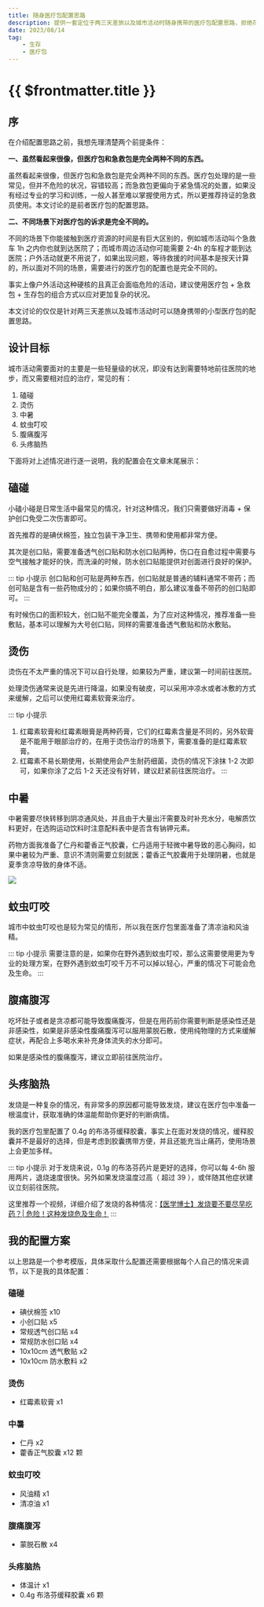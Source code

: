 ```yaml
---
title: 随身医疗包配置思路
description: 提供一套定位于两三天差旅以及城市活动时随身携带的医疗包配置思路，拒绝花里胡哨，主打实用性。
date: 2023/08/14
tag:
    - 生存
    - 医疗包
---
```


# {{ $frontmatter.title }}

## 序

在介绍配置思路之前，我想先理清楚两个前提条件：

**一、虽然看起来很像，但医疗包和急救包是完全两种不同的东西。**

虽然看起来很像，但医疗包和急救包是完全两种不同的东西。医疗包处理的是一些常见，但并不危险的状况，容错较高；而急救包更偏向于紧急情况的处置，如果没有经过专业的学习和训练，一般人甚至难以掌握使用方式，所以更推荐持证的急救员使用。本文讨论的是前者医疗包的配置思路。

**二、不同场景下对医疗包的诉求是完全不同的。**

不同的场景下你能接触到医疗资源的时间是有巨大区别的，例如城市活动叫个急救车 1h 之内你也就到达医院了；而城市周边活动你可能需要 2-4h 的车程才能到达医院；户外活动就更不用说了，如果出现问题，等待救援的时间基本是按天计算的，所以面对不同的场景，需要进行的医疗包的配置也是完全不同的。

事实上像户外活动这种硬核的且真正会面临危险的活动，建议使用医疗包 + 急救包 + 生存包的组合方式以应对更加复杂的状况。

本文讨论的仅仅是针对两三天差旅以及城市活动时可以随身携带的小型医疗包的配置思路。

## 设计目标

城市活动需要面对的主要是一些轻量级的状况，即没有达到需要特地前往医院的地步，而又需要相对应的治疗，常见的有：

1. 磕碰
2. 烫伤
3. 中暑
4. 蚊虫叮咬
5. 腹痛腹泻
6. 头疼脑热

下面将对上述情况进行逐一说明，我的配置会在文章末尾展示：

## 磕碰

小磕小碰是日常生活中最常见的情况，针对这种情况，我们只需要做好消毒 + 保护创口免受二次伤害即可。

首先推荐的是碘伏棉签，独立包装干净卫生、携带和使用都非常方便。

其次是创口贴，需要准备透气创口贴和防水创口贴两种，伤口在自愈过程中需要与空气接触才能好的快，而洗澡的时候，防水创口贴能提供对创面进行良好的保护。

::: tip 小提示
创口贴和创可贴是两种东西，创口贴就是普通的辅料通常不带药；而创可贴是含有一些药物成分的；如果你搞不明白，那么建议准备不带药的创口贴即可。
:::

有时候伤口的面积较大，创口贴不能完全覆盖，为了应对这种情况，推荐准备一些敷贴，基本可以理解为大号创口贴，同样的需要准备透气敷贴和防水敷贴。

## 烫伤

烫伤在不太严重的情况下可以自行处理，如果较为严重，建议第一时间前往医院。

处理烫伤通常来说是先进行降温，如果没有破皮，可以采用冲凉水或者冰敷的方式来缓解，之后可以使用红霉素软膏来治疗。

::: tip 小提示
1. 红霉素软膏和红霉素眼膏是两种药膏，它们的红霉素含量是不同的，另外软膏是不能用于眼部治疗的，在用于烫伤治疗的场景下，需要准备的是红霉素软膏。
2. 红霉素不易长期使用，长期使用会产生耐药细菌，烫伤的情况下涂抹 1-2 次即可，如果你涂了之后 1-2 天还没有好转，建议赶紧前往医院治疗。
:::

## 中暑

中暑需要尽快转移到阴凉通风处，并且由于大量出汗需要及时补充水分，电解质饮料更好，在选购运动饮料时注意配料表中是否含有钠钾元素。

药物方面我准备了仁丹和藿香正气胶囊，仁丹适用于轻微中暑导致的恶心胸闷，如果中暑较为严重、意识不清则需要立刻就医；藿香正气胶囊用于处理阴暑，也就是夏季贪凉导致的身体不适。

![](/images/sunstroke-diff.jpg)

## 蚊虫叮咬

城市中蚊虫叮咬也是较为常见的情形，所以我在医疗包里面准备了清凉油和风油精。

::: tip 小提示
需要注意的是，如果你在野外遇到蚊虫叮咬，那么这需要使用更为专业的处理方案，在野外遇到蚊虫叮咬千万不可以掉以轻心，严重的情况下可能会危及生命。
:::

## 腹痛腹泻

吃坏肚子或者是贪凉都可能导致腹痛腹泻，但是在用药前你需要判断是感染性还是非感染性，如果是非感染性腹痛腹泻可以服用蒙脱石散，使用纯物理的方式来缓解症状，再配合上多喝水来补充身体流失的水分即可。

如果是感染性的腹痛腹泻，建议立即前往医院治疗。

## 头疼脑热

发烧是一种复杂的情况，有非常多的原因都可能导致发烧，建议在医疗包中准备一根温度计，获取准确的体温能帮助你更好的判断病情。

我的医疗包里配置了 0.4g 的布洛芬缓释胶囊，事实上在面对发烧的情况，缓释胶囊并不是最好的选择，但是考虑到胶囊携带方便，并且还能充当止痛药，使用场景上会更加多样。

::: tip 小提示
对于发烧来说，0.1g 的布洛芬药片是更好的选择，你可以每 4-6h 服用两片，退烧速度很快。另外如果发烧温度过高（ 超过 39 ），或伴随其他症状建议立刻前往医院。

这里推荐一个视频，详细介绍了发烧的各种情况：[【医学博士】发烧要不要尽早吃药？| 危险！这种发烧危及生命！](https://b23.tv/54XqStr)
:::

## 我的配置方案

以上思路是一个参考模版，具体采取什么配置还需要根据每个人自己的情况来调节，以下是我的具体配置：

### 磕碰

- 碘伏棉签 x10
- 小创口贴 x5
- 常规透气创口贴 x4
- 常规防水创口贴 x4
- 10x10cm 透气敷贴 x2
- 10x10cm 防水敷料 x2

### 烫伤

- 红霉素软膏 x1

### 中暑

- 仁丹 x2
- 藿香正气胶囊 x12 颗

### 蚊虫叮咬

- 风油精 x1
- 清凉油 x1

### 腹痛腹泻

- 蒙脱石散 x4

### 头疼脑热

- 体温计 x1
- 0.4g 布洛芬缓释胶囊 x6 颗
